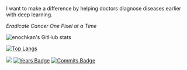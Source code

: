  I want to make a difference by helping doctors diagnose diseases earlier with deep learning.

_Eradicate Cancer One Pixel at a Time_

![enochkan's GitHub stats](https://github-readme-stats.vercel.app/api?username=enochkan&count_private=true&include_all_commits=true&show_icons=true&bg_color=00000000&text_color=8B949E&title_color=56A1F7&icon_color=56A1F7&custom_title=Open%20Source%20Stats:&disable_animations=true)

[![Top Langs](https://github-readme-stats.vercel.app/api/top-langs/?username=enochkan&layout=compact&custom_title=Languages%20Used:&title_color=56A1F7&bg_color=00000000&text_color=8B949E&langs_count=10&hide=HTML,Makefile,CSS,Jupyter%20Notebook)](https://github.com/anuraghazra/github-readme-stats)

![](https://komarev.com/ghpvc/?username=enochkan&label=Profile%20Visits)
[![Years Badge](https://badges.pufler.dev/years/enochkan?color=blue)](https://badges.pufler.dev)
[![Commits Badge](https://badges.pufler.dev/commits/weekly/enochkan?color=blue)](https://badges.pufler.dev)
